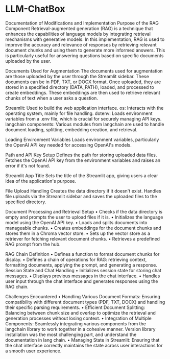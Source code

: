 # LLM-ChatBox
Documentation of Modifications and Implementation
Purpose of the RAG Component
Retrieval-augmented generation (RAG) is a technique that enhances the capabilities of language models by integrating retrieval mechanisms with generative models. In this implementation, RAG is used to improve the accuracy and relevance of responses by retrieving relevant document chunks and using them to generate more informed answers. This is particularly useful for answering questions based on specific documents uploaded by the user.

Documents Used for Augmentation
The documents used for augmentation are those uploaded by the user through the Streamlit sidebar. These documents can be in PDF, TXT, or DOCX format. Once uploaded, they are stored in a specified directory (DATA_PATH), loaded, and processed to create embeddings. These embeddings are then used to retrieve relevant chunks of text when a user asks a question.

Streamlit: Used to build the web application interface.
os: Interacts with the operating system, mainly for file handling.
dotenv: Loads environment variables from a .env file, which is crucial for securely managing API keys.
langchain components: Various modules from langchain are used to handle document loading, splitting, embedding creation, and retrieval.

Loading Environment Variables
Loads environment variables, particularly the OpenAI API key needed for accessing OpenAI's models.

Path and API Key Setup
Defines the path for storing uploaded data files.
Fetches the OpenAI API key from the environment variables and raises an error if it's not found.

Streamlit App Title
Sets the title of the Streamlit app, giving users a clear idea of the application's purpose.

File Upload Handling
Creates the data directory if it doesn't exist.
Handles file uploads via the Streamlit sidebar and saves the uploaded files to the specified directory.

Document Processing and Retrieval Setup
•	Checks if the data directory is empty and prompts the user to upload files if it is.
•	Initializes the language model using the OpenAI API key.
•	Loads and splits documents into manageable chunks.
•	Creates embeddings for the document chunks and stores them in a Chroma vector store.
•	Sets up the vector store as a retriever for fetching relevant document chunks.
•	Retrieves a predefined RAG prompt from the hub.

RAG Chain Definition
•	Defines a function to format document chunks for display.
•	Defines a chain of operations for RAG: retrieving context, formatting documents, applying the prompt, and generating a response.
Session State and Chat Handling
•	Initializes session state for storing chat messages.
•	Displays previous messages in the chat interface.
•	Handles user input through the chat interface and generates responses using the RAG chain.

Challenges Encountered
•	Handling Various Document Formats: Ensuring compatibility with different document types (PDF, TXT, DOCX) and handling their specific parsing requirements.
•	Efficient Document Splitting: Balancing between chunk size and overlap to optimize the retrieval and generation processes without losing context.
•	Integration of Multiple Components: Seamlessly integrating various components from the langchain library to work together in a cohesive manner. Version library installation was the most challenging part, and understand the documentation in lang chain.
•	Managing State in Streamlit: Ensuring that the chat interface correctly maintains the state across user interactions for a smooth user experience.
